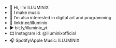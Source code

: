 - 👋 Hi, I’m ILLUMINIX
- 🎵 I make music
- 👀 I’m also interested in digital art and programming
- 🔗 linktr.ee/illuminix
- ▶️ bit.ly/illuminix_yt
- 🎞️ Instagram id: @illuminixofficial
- 🎧 Spotify/Apple Music: ILLUMINIX
